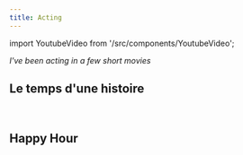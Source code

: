 ```yaml
---
title: Acting
---
```


import YoutubeVideo from '/src/components/YoutubeVideo';

_I've been acting in a few short movies_

## Le temps d'une histoire

<YoutubeVideo url = "ks2TZxxF9tc"/>
<br/>

## Happy Hour

<YoutubeVideo url = "RnVSm-6Zb38"/>
<br/>
